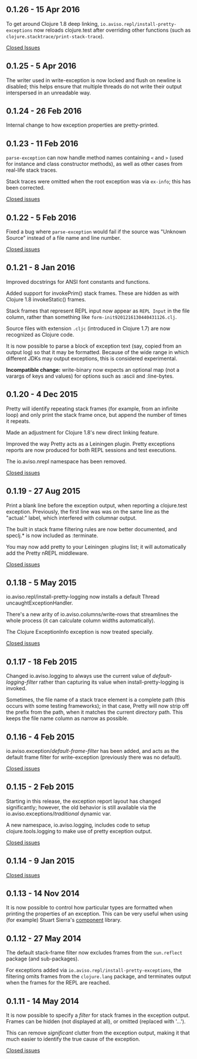 ## 0.1.26 - 15 Apr 2016

To get around Clojure 1.8 deep linking, `io.aviso.repl/install-pretty-exceptions` now reloads clojure.test
after overriding other functions (such as `clojure.stacktrace/print-stack-trace`).

[Closed Issues](https://github.com/AvisoNovate/pretty/issues?q=milestone%3A0.1.26+is%3Aclosed)

## 0.1.25 - 5 Apr 2016

The writer used in write-exception is now locked and flush on newline is disabled;
this helps ensure that multiple threads do not write their output interspersed
in an unreadable way.

## 0.1.24 - 26 Feb 2016

Internal change to how exception properties are pretty-printed.

## 0.1.23 - 11 Feb 2016

`parse-exception` can now handle method names containing `<` and `>` (used for instance and class
constructor methods), as well as other cases from real-life stack traces.

Stack traces were omitted when the root exception was via `ex-info`; this has been corrected.

[Closed issues](https://github.com/AvisoNovate/pretty/issues?q=milestone%3A0.1.23)

## 0.1.22 - 5 Feb 2016

Fixed a bug where `parse-exception` would fail if the source was "Unknown Source" instead
of a file name and line number.

[Closed issues](https://github.com/AvisoNovate/pretty/issues?q=milestone%3A0.1.22)

## 0.1.21 - 8 Jan 2016

Improved docstrings for ANSI font constants and functions.

Added support for invokePrim() stack frames. 
These are hidden as with Clojure 1.8 invokeStatic() frames.

Stack frames that represent REPL input now appear as `REPL Input` in the file column, rather than
something like `form-init9201216130440431126.clj`.

Source files with extension `.cljc` (introduced in Clojure 1.7) are now recognized as Clojure code.

It is now possible to parse a block of exception text (say, copied from an output log)
so that it may be formatted.
Because of the wide range in which different JDKs may output exceptions, this is considered
experimental.

**Incompatible change:** write-binary now expects an optional map (not a varargs of keys and values)
for options such as :ascii and :line-bytes.

## 0.1.20 - 4 Dec 2015

Pretty will identify repeating stack frames (for example, from an infinite loop)
and only print the stack frame once, but append the number of times it repeats.

Made an adjustment for Clojure 1.8's new direct linking feature.

Improved the way Pretty acts as a Leiningen plugin.  Pretty exceptions reports are now
produced for both REPL sessions and test executions.

The io.aviso.nrepl namespace has been removed.

[Closed issues](https://github.com/AvisoNovate/pretty/issues?q=milestone%3A0.1.20)

## 0.1.19 - 27 Aug 2015

Print a blank line before the exception output, when reporting a clojure.test exception.
Previously, the first line was was on the same line as the "actual:" label, which 
interfered with columnar output.

The built in stack frame filtering rules are now better documented, and speclj.* is now included as :terminate.

You may now add pretty to your Leiningen :plugins list; it will automatically add the Pretty nREPL
middleware.

[Closed issues](https://github.com/AvisoNovate/pretty/issues?q=milestone%3A0.1.19+is%3Aclosed)


## 0.1.18 - 5 May 2015

io.aviso.repl/install-pretty-logging now installs a default Thread uncaughtExceptionHandler.

There's a new arity of io.aviso.columns/write-rows that streamlines the whole process (it can
calculate column widths automatically).

The Clojure ExceptionInfo exception is now treated specially.

[Closed issues](https://github.com/AvisoNovate/pretty/issues?q=milestone%3A0.1.18+is%3Aclosed)


## 0.1.17 - 18 Feb 2015

Changed io.aviso.logging to always use the current value of *default-logging-filter* rather than capturing
its value when install-pretty-logging is invoked.

Sometimes, the file name of a stack trace element is a complete path (this occurs with some
testing frameworks); in that case, Pretty will now strip off the prefix from the path, when
it matches the current directory path.
This keeps the file name column as narrow as possible.

## 0.1.16 - 4 Feb 2015

io.aviso.exception/*default-frame-filter* has been added, and acts as the default frame filter for
write-exception (previously there was no default).

[Closed issues](https://github.com/AvisoNovate/pretty/issues?q=milestone%3A0.1.16+is%3Aclosed)

## 0.1.15 - 2 Feb 2015

Starting in this release, the exception report layout has changed significantly; however, the old
behavior is still available via the io.aviso.exceptions/*traditional* dynamic var.

A new namespace, io.aviso.logging, includes code to setup clojure.tools.logging to make use of pretty
exception output.

[Closed issues](https://github.com/AvisoNovate/pretty/issues?q=milestone%3A0.1.15+is%3Aclosed)

## 0.1.14 - 9 Jan 2015

[Closed issues](https://github.com/AvisoNovate/pretty/issues?q=milestone%3A0.1.14+is%3Aclosed)

## 0.1.13 - 14 Nov 2014

It is now possible to control how particular types are formatted when printing the
properties of an exception. 
This can be very useful when using (for example) Stuart Sierra's [component](https://github.com/stuartsierra/component)
library.

## 0.1.12 - 27 May 2014

The default stack-frame filter now excludes frames from the `sun.reflect` package (and sub-packages).

For exceptions added via `io.aviso.repl/install-pretty-exceptions`, the filtering omits frames from the `clojure.lang` 
package, and terminates output when the frames for the REPL are reached.

## 0.1.11 - 14 May 2014

It is now possible to specify a _filter_ for stack frames in the exception output.
Frames can be hidden (not displayed at all), or omitted (replaced with '...').

This can remove _significant_ clutter from the exception output, making it that much easier
to identify the true cause of the exception.

[Closed issues](https://github.com/AvisoNovate/pretty/issues?q=milestone%3A0.1.11)



